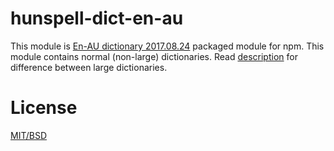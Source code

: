 # hunspell-dict-en-au

This module is [En-AU dictionary 2017.08.24](https://sourceforge.net/projects/wordlist/files/speller/2017.08.24/) packaged module for npm.
This module contains normal (non-large) dictionaries. Read [description](https://sourceforge.net/projects/wordlist/files/speller/2017.08.24/) for difference between large dictionaries.

# License

[MIT/BSD](https://github.com/kwonoj/hunspell-dict/blob/master/packages/en-au/LICENSE)